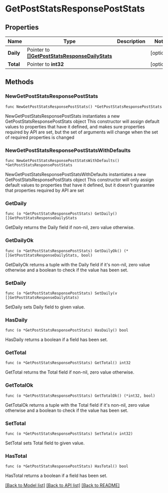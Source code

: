 # GetPostStatsResponsePostStats

## Properties

Name | Type | Description | Notes
------------ | ------------- | ------------- | -------------
**Daily** | Pointer to [**[]GetPostStatsResponseDailyStats**](GetPostStatsResponseDailyStats.md) |  | [optional] 
**Total** | Pointer to **int32** |  | [optional] 

## Methods

### NewGetPostStatsResponsePostStats

`func NewGetPostStatsResponsePostStats() *GetPostStatsResponsePostStats`

NewGetPostStatsResponsePostStats instantiates a new GetPostStatsResponsePostStats object
This constructor will assign default values to properties that have it defined,
and makes sure properties required by API are set, but the set of arguments
will change when the set of required properties is changed

### NewGetPostStatsResponsePostStatsWithDefaults

`func NewGetPostStatsResponsePostStatsWithDefaults() *GetPostStatsResponsePostStats`

NewGetPostStatsResponsePostStatsWithDefaults instantiates a new GetPostStatsResponsePostStats object
This constructor will only assign default values to properties that have it defined,
but it doesn't guarantee that properties required by API are set

### GetDaily

`func (o *GetPostStatsResponsePostStats) GetDaily() []GetPostStatsResponseDailyStats`

GetDaily returns the Daily field if non-nil, zero value otherwise.

### GetDailyOk

`func (o *GetPostStatsResponsePostStats) GetDailyOk() (*[]GetPostStatsResponseDailyStats, bool)`

GetDailyOk returns a tuple with the Daily field if it's non-nil, zero value otherwise
and a boolean to check if the value has been set.

### SetDaily

`func (o *GetPostStatsResponsePostStats) SetDaily(v []GetPostStatsResponseDailyStats)`

SetDaily sets Daily field to given value.

### HasDaily

`func (o *GetPostStatsResponsePostStats) HasDaily() bool`

HasDaily returns a boolean if a field has been set.

### GetTotal

`func (o *GetPostStatsResponsePostStats) GetTotal() int32`

GetTotal returns the Total field if non-nil, zero value otherwise.

### GetTotalOk

`func (o *GetPostStatsResponsePostStats) GetTotalOk() (*int32, bool)`

GetTotalOk returns a tuple with the Total field if it's non-nil, zero value otherwise
and a boolean to check if the value has been set.

### SetTotal

`func (o *GetPostStatsResponsePostStats) SetTotal(v int32)`

SetTotal sets Total field to given value.

### HasTotal

`func (o *GetPostStatsResponsePostStats) HasTotal() bool`

HasTotal returns a boolean if a field has been set.


[[Back to Model list]](../README.md#documentation-for-models) [[Back to API list]](../README.md#documentation-for-api-endpoints) [[Back to README]](../README.md)


